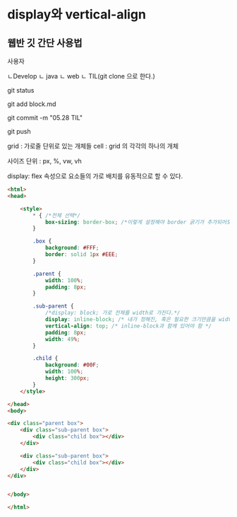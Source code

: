 # display와 vertical-align  
  
  ## 웹반 깃 간단 사용법
  사용자
  
  ㄴDevelop
      ㄴ java
      ㄴ web
      ㄴ TIL(git clone 으로 한다.)
  
  git status
  
  git add block.md
  
  git commit -m "05.28 TIL"
  
  git push
  
  
  
grid : 가로줄 단위로 있는 개체들 
cell : grid 의 각각의 하나의 개체

사이즈 단위 : px, %, vw, vh

display: flex 속성으로 요소들의 가로 배치를 유동적으로 할 수 있다.



```html
<html>
<head>

    <style>
        * { /*전체 선택*/
            box-sizing: border-box; /*이렇게 설정해야 border 굵기가 추가되어도 사이즈 밖으로 나가지 않는다.*/
        }

        .box {
            background: #FFF;
            border: solid 1px #EEE;
        }

        .parent {
            width: 100%;
            padding: 8px;
        }

        .sub-parent {
            /*display: block; 가로 전체를 width로 가진다.*/
            display: inline-block; /* 내가 정해진, 혹은 필요한 크기만큼을 width로 가진다. */
            vertical-align: top; /* inline-block과 함께 있어야 함 */
            padding: 8px;
            width: 49%;
        }

        .child {
            background: #00F;
            width: 100%;
            height: 300px;
        }
    </style>

</head>
<body>

<div class="parent box">
    <div class="sub-parent box">
        <div class="child box"></div>
    </div>

    <div class="sub-parent box">
        <div class="child box"></div>
    </div>
</div>


</body>

</html>
```

